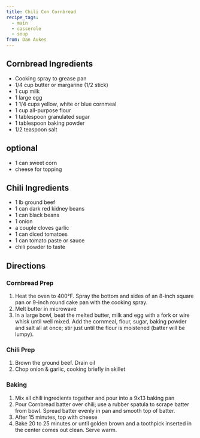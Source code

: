 ```yaml
---
title: Chili Con Cornbread
recipe_tags:
  - main
  - casserole
  - soup
from: Dan Aukes
---
```


## Cornbread Ingredients

* Cooking spray to grease pan
* 1/4 cup butter or margarine (1/2 stick)
* 1 cup milk
* 1 large egg
* 1 1/4 cups yellow, white or blue cornmeal
* 1 cup all-purpose flour
* 1 tablespoon granulated sugar
* 1 tablespoon baking powder
* 1/2 teaspoon salt

optional
--------
* 1 can sweet corn
* cheese for topping

## Chili Ingredients

* 1 lb ground beef
* 1 can dark red kidney beans
* 1 can black beans
* 1 onion
* a couple cloves garlic
* 1 can diced tomatoes
* 1 can tomato paste or sauce
* chili powder to taste

## Directions

### Cornbread Prep

1. Heat the oven to 400°F. Spray the bottom and sides of an 8-inch square pan or 9-inch round cake pan with the cooking spray.
1. Melt butter in microwave
1. In a large bowl, beat the melted butter, milk and egg with a fork or wire whisk until well mixed. Add the cornmeal, flour, sugar, baking powder and salt all at once; stir just until the flour is moistened (batter will be lumpy). 

### Chili Prep

1. Brown the ground beef.  Drain oil
1. Chop onion & garlic, cooking briefly in skillet

### Baking
1. Mix all chili ingredients together and pour into a 9x13 baking pan
1. Pour Cornbread batter over chili; use a rubber spatula to scrape batter from bowl. Spread batter evenly in pan and smooth top of batter.
1. After 15 minutes, top with cheese
1. Bake 20 to 25 minutes or until golden brown and a toothpick inserted in the center comes out clean. Serve warm.
